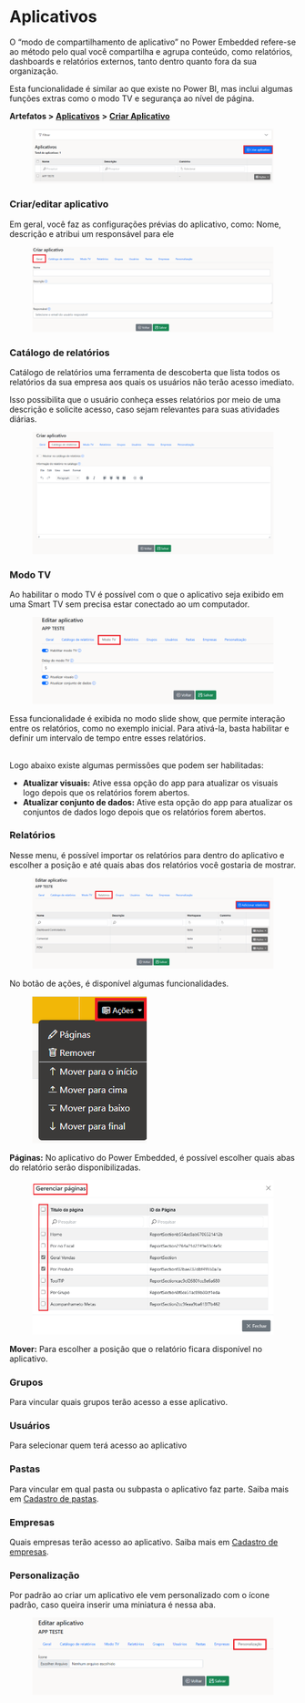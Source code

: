 # Aplicativos

O “modo de compartilhamento de aplicativo” no Power Embedded refere-se ao método pelo qual você compartilha e agrupa conteúdo, como relatórios, dashboards e relatórios externos, tanto dentro quanto fora da sua organização.

Esta funcionalidade é similar ao que existe no Power BI, mas inclui algumas funções extras como o modo TV e segurança ao nível de página.



**Artefatos >** [**Aplicativos**](https://admin.powerembedded.com.br/Apps) **>** [**Criar Aplicativo**](https://admin.powerembedded.com.br/App/Create)

<figure><img src="../.gitbook/assets/image (306).png" alt=""><figcaption></figcaption></figure>



### Criar/editar aplicativo

Em geral, você faz as configurações prévias do aplicativo, como: Nome, descrição e atribui um responsável para ele

<figure><img src="../.gitbook/assets/image (307).png" alt=""><figcaption></figcaption></figure>



### Catálogo de relatórios

Catálogo de relatórios uma ferramenta de descoberta que lista todos os relatórios da sua empresa aos quais os usuários não terão acesso imediato.

Isso possibilita que o usuário conheça esses relatórios por meio de uma descrição e solicite acesso, caso sejam relevantes para suas atividades diárias.

<figure><img src="../.gitbook/assets/image (308).png" alt=""><figcaption></figcaption></figure>



### Modo TV

Ao habilitar o modo TV é possível com o que o aplicativo seja exibido em uma Smart TV sem precisa estar conectado ao um computador.

<figure><img src="../.gitbook/assets/image (309).png" alt=""><figcaption></figcaption></figure>

Essa funcionalidade é exibida no modo slide show, que permite interação entre os relatórios, como no exemplo inicial. Para ativá-la, basta habilitar e definir um intervalo de tempo entre esses relatórios.

\
Logo abaixo existe algumas permissões que podem ser habilitadas:

* **Atualizar visuais:** Ative essa opção do app para atualizar os visuais logo depois que os relatórios forem abertos.
* **Atualizar conjunto de dados:** Ative esta opção do app para atualizar os conjuntos de dados logo depois que os relatórios forem abertos.



### Relatórios

Nesse menu, é possível importar os relatórios para dentro do aplicativo e escolher a posição e até quais abas dos relatórios você gostaria de mostrar.

<figure><img src="../.gitbook/assets/image (310).png" alt=""><figcaption></figcaption></figure>

No botão de ações, é disponível algumas funcionalidades.

<div align="left">

<figure><img src="../.gitbook/assets/image (311).png" alt=""><figcaption></figcaption></figure>

</div>

**Páginas:** No aplicativo do Power Embedded, é possível escolher quais abas do relatório serão disponibilizadas.

<figure><img src="../.gitbook/assets/image (312).png" alt=""><figcaption></figcaption></figure>

**Mover:** Para escolher a posição que o relatório ficara disponível no aplicativo.



### Grupos

Para vincular quais grupos terão acesso a esse aplicativo.



### **Usuários**

Para selecionar quem terá acesso ao aplicativo



### **Pastas**

Para vincular em qual pasta ou subpasta o aplicativo faz parte. Saiba mais em [Cadastro de pastas](pastas.md).



### Empresas

Quais empresas terão acesso ao aplicativo. Saiba mais em [Cadastro de empresas](empresas/).



### Personalização

Por padrão ao criar um aplicativo ele vem personalizado com o ícone padrão, caso queira inserir uma miniatura é nessa aba.

<figure><img src="../.gitbook/assets/image (313).png" alt=""><figcaption></figcaption></figure>

